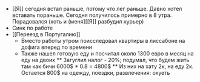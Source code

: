 - [[Я]] сегодня встал раньше, потому что лег раньше. Давно хотел вставать пораньше. Сегодня получилось примерно в 8 утра. Порадовался (хоть и (меня][[Я]] разбудил курьер)
- Синк по работе
- [[Переезд в Португалию]]
	- Вместо работы утром поисследовал квартиры в лиссабоне на дофига вперед по времени
	- Также нашел готовую еду и посчитал около 1300 евро в месяц на еду на двоих
** Загуглил налог - 20%; подумал, что будем жить там как бичи 6000$ * 0.8 = 4800$
** Из них на хату 2к, на еду 2к. Остается 800$ на одежду, поездки, развлечения: охуеть